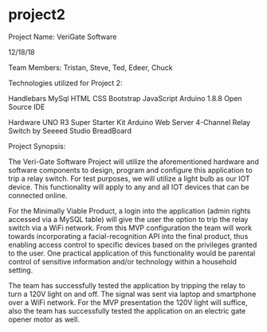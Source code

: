 # project2

Project Name: VeriGate Software

12/18/18 

Team Members: Tristan, Steve, Ted, Edeer, Chuck 

Technologies utilized for Project 2:

Handlebars
MySql
HTML 
CSS 
Bootstrap 
JavaScript
Arduino 1.8.8 Open Source IDE  

Hardware 
UNO R3 Super Starter Kit 
Arduino Web Server 
4-Channel Relay Switch by Seeeed Studio
BreadBoard

Project Synopsis:

The Veri-Gate Software Project will utilize the aforementioned hardware and software components to design, program and configure this application to trip a relay switch. For test purposes, we will utilize a light bulb as our IOT device. This functionality will apply to any and all IOT devices that can be connected online. 

For the Minimally Viable Product, a login into the application (admin rights accessed via a MySQL table) will give the user the option to trip the relay switch via a WiFi network. From this MVP configuration the team will work towards incorporating a facial-recognition API into the final product, thus enabling access control to specific devices based on the privileges granted to the user. One practical application of this functionality  would be parental control of sensitive information and/or technology within a household setting. 

The team has successfully tested the application by tripping the relay to turn a 120V light on and off. The signal was sent via laptop and smartphone over a WiFi network. For the MVP presentation the 120V light will suffice, also the team has successfully tested the application on an electric gate opener motor as well. 


